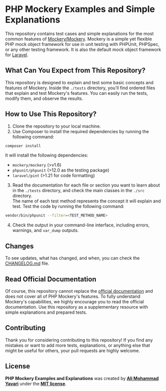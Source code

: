 # PHP Mockery Examples and Simple Explanations

This repository contains test cases and simple explanations for the most common features of [Mockery/Mockery](https://github.com/mockery/mockery). Mockery is a simple yet flexible PHP mock object framework for use in unit testing with PHPUnit, PHPSpec, or any other testing framework. It is also the default mock object framework for [Laravel](https://laravel.com/docs/12.x/mocking).

## What Can You Expect from This Repository?

This repository is designed to explain and test some basic concepts and features of Mockery. Inside the `./tests` directory, you'll find ordered files that explain and test Mockery's features. You can easily run the tests, modify them, and observe the results.

## How to Use This Repository?

1. Clone the repository to your local machine.
2. Use Composer to install the required dependencies by running the following command:

```bash
composer install
```

It will install the following dependencies:

- `mockery/mockery` (>v1.6)
- `phpunit/phpunit` (>12.0 as the testing package)
- `laravel/pint` (>1.21 for code formatting)

3. Read the documentation for each file or section you want to learn about in the `./tests` directory, and check the main classes in the `./src` directory.  
   The name of each test method represents the concept it will explain and test. Test the code by running the following command:

```bash
vendor/bin/phpunit --filter=<TEST_METHOD_NAME>
```

4. Check the output in your command-line interface, including errors, warnings, and `var_dump` outputs.

## Changes

To see updates, what has changed, and when, you can check the [CHANGELOG.md](./CHANGELOG.md) file.

## Read Official Documentation

Of course, this repository cannot replace the [official documentation](https://docs.mockery.io/en/stable/index.html) and does not cover all of PHP Mockery's features. To fully understand Mockery's capabilities, we highly encourage you to read the official documentation. Use this repository as a supplementary resource with simple explanations and prepared tests.

## Contributing

Thank you for considering contributing to this repository! If you find any mistakes or want to add more tests, explanations, or anything else that might be useful for others, your pull requests are highly welcome.

## License

**PHP Mockery Examples and Explanations** was created by **[Ali Mohammad Yavari](https://www.linkedin.com/in/ali-m-yavari/)** under the **[MIT license](https://opensource.org/licenses/MIT)**.
